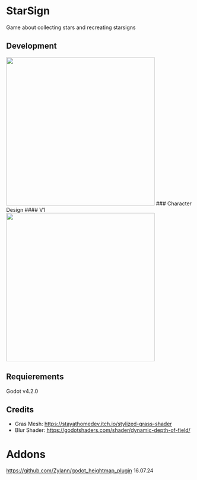 # StarSign
Game about collecting stars and recreating starsigns

## Development
<img src="https://kiarar.moe/images/starsign/game2.png" width="400">
### Character Design
#### V1
<img src="https://kiarar.moe/images/starsign/porcelain.png" width="400">


## Requierements
Godot v4.2.0


## Credits
* Gras Mesh: https://stayathomedev.itch.io/stylized-grass-shader
* Blur Shader: https://godotshaders.com/shader/dynamic-depth-of-field/

# Addons
https://github.com/Zylann/godot_heightmap_plugin
16.07.24


